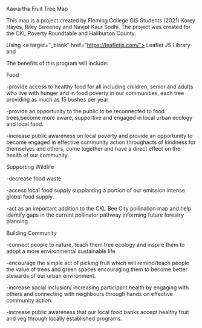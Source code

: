 Kawartha Fruit Tree Map 

This map is a project created by Fleming College GIS Students (2021) Korey Hayes, Riley Sweeney and Navjot Kaur Sodhi.
The project was created for the CKL Poverty Roundtable and Haliburton County.

Using <a target="_blank" href=\"https://leafletjs.com/"> Leaflet</a> JS Library and 

The benefits of this program will include:

Food

-provide access to healthy food for all including children, senior and adults who live with hunger and in food poverty in our communities, each tree providing as much as 15 bushes per year

-provide an opportunity to the public to be reconnected to food trees,become more aware, supportive and engaged in local urban ecology and local food.

-increase public awareness on local poverty and provide an opportunity to become engaged in effective community action throughacts of kindness for themselves and others, come together and have a direct effect on the health of our community.

Supporting Wildlife

-decrease food waste

-access local food supply supplanting a portion of our emission intense global food supply.

-act as an important addition to the CKL Bee City pollination map and help identify gaps in the current pollinator pathway informing future forestry planning

Building Community

-connect people to nature, teach them tree ecology and inspire them to adopt a more environmental sustainable life

-encourage the simple act of picking fruit which will remind/teach people the value of trees and green spaces encouraging them to become better stewards of our urban environment.

-increase social inclusion/ increasing participant health by engaging with others and connecting with neighbours through hands on effective community action.

-increase public awareness that our local food banks accept healthy fruit and veg through locally established programs.
